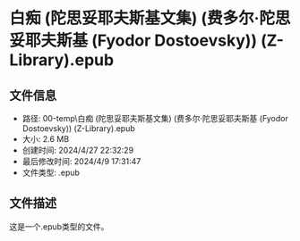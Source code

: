 ﻿# 白痴 (陀思妥耶夫斯基文集) (费多尔·陀思妥耶夫斯基 (Fyodor Dostoevsky)) (Z-Library).epub

## 文件信息
- 路径: 00-temp\白痴 (陀思妥耶夫斯基文集) (费多尔·陀思妥耶夫斯基 (Fyodor Dostoevsky)) (Z-Library).epub
- 大小: 2.6 MB
- 创建时间: 2024/4/27 22:32:29
- 最后修改时间: 2024/4/9 17:31:47
- 文件类型: .epub

## 文件描述
这是一个.epub类型的文件。

